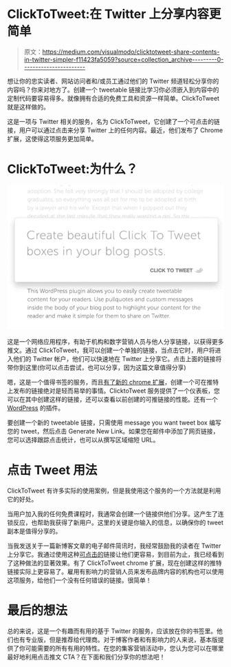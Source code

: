 # ClickToTweet:在 Twitter 上分享内容更简单

> 原文：<https://medium.com/visualmodo/clicktotweet-share-contents-in-twitter-simpler-f11423fa5059?source=collection_archive---------0----------------------->

想让你的忠实读者、网站访问者和/或员工通过他们的 Twitter 频道轻松分享你的内容吗？你来对地方了。创建一个 tweetable 链接比学习你必须嵌入到内容中的定制代码要容易得多。就像拥有合适的免费工具和资源一样简单。ClickToTweet 就是这样做的。

这是一项与 Twitter 相关的服务，名为 ClickToTweet，它创建了一个可点击的链接，用户可以通过点击来分享 Twitter 上的任何内容。最近，他们发布了 Chrome 扩展，这使得这项服务更加简单。

# ClickToTweet:为什么？

![](img/54afe929c7835b2d697da8557678c405.png)

这是一个网络应用程序，有助于机构和数字营销人员与他人分享链接，以获得更多推文。通过 ClickToTweet，我可以创建一个单独的链接，当点击它时，用户将进入他们的 Twitter 帐户，他们可以快速地在 Twitter 上分享它。点击上面的链接将带你到这里(你可以点击尝试，也可以分享，因为这篇文章值得分享)

嗯，这是一个值得书签的服务，而且[有了新的 chrome 扩展](https://chrome.google.com/webstore/detail/click-to-tweet/neebdcgbdckgmfmfdjnebejemlbnadan/)，创建一个可在推特上发布的链接绝对是轻而易举的事情。ClicktoTweet 服务提供了一个仪表板，您可以在其中创建这样的链接，还可以查看以前创建的可推链接的性能。还有一个 [WordPress](https://wordpress.org/plugins/click-to-tweet/) 的插件。

要创建一个新的 tweetable 链接，只需使用 message you want tweet box 编写您的 tweet，然后点击 Generate New Link。如果您在邮件中添加了网页链接，您可以选择跟踪点击统计，也可以从撰写区域缩短 URL。

# 点击 Tweet 用法

ClickToTweet 有许多实际的使用案例，但是我使用这个服务的一个方法就是利用它的好处。

当用户加入我的任何免费课程时，我通常会创建一个链接供他们分享。这产生了连锁反应，也帮助我获得了新用户。这里的关键是你输入的信息，以确保你的 tweet 副本是值得分享的。

当我发送关于一篇新博客文章的电子邮件简讯时，我经常鼓励我的读者在 Twitter 上分享它。我通过使用这种[可点击的](https://awards.visualmodo.com/)链接让他们更容易，到目前为止，我已经看到了这种做法的显著效果。有了 ClickToTweet chrome 扩展，现在创建这样的推特链接实际上更容易了。雇用有影响力的营销人员来发布品牌内容的机构也可以使用这项服务，给他们一个没有任何错误的链接。很简单！

# 最后的想法

总的来说，这是一个有趣而有用的基于 Twitter 的服务，应该放在你的书签里。他们也有专业版，但是推荐给代理商。对于博客作者和有影响力的人来说，基本版提供了你可能需要的所有有用的特性。在您的集客营销活动中，您认为您可以在哪里最好地利用点击推文 CTA？在下面和我们分享你的想法吧！